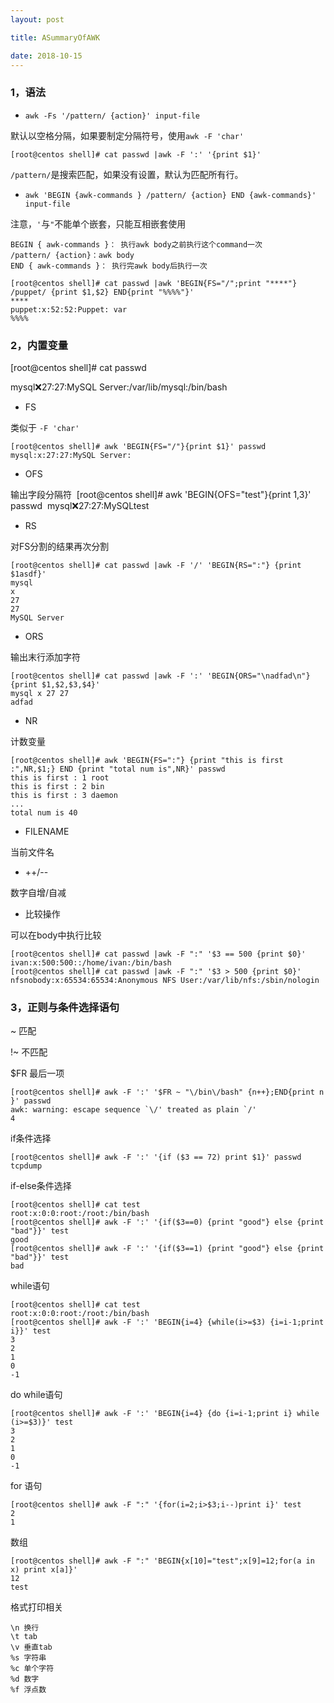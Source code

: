 ```yaml
---
layout: post 

title: ASummaryOfAWK

date: 2018-10-15
---
```


### 1，语法

- `awk -Fs '/pattern/ {action}' input-file`

默认以空格分隔，如果要制定分隔符号，使用`awk -F 'char'`

```
[root@centos shell]# cat passwd |awk -F ':' '{print $1}'
```

`/pattern/`是搜索匹配，如果没有设置，默认为匹配所有行。

- `awk 'BEGIN {awk-commands } /pattern/ {action} END {awk-commands}' input-file`

注意，`'`与`"`不能单个嵌套，只能互相嵌套使用

```
BEGIN { awk-commands }： 执行awk body之前执行这个command一次
/pattern/ {action}：awk body
END { awk-commands }： 执行完awk body后执行一次

[root@centos shell]# cat passwd |awk 'BEGIN{FS="/";print "****"} /puppet/ {print $1,$2} END{print "%%%%"}'
****
puppet:x:52:52:Puppet: var
%%%%
```

### 2，内置变量

[root@centos shell]# cat passwd

mysql:x:27:27:MySQL Server:/var/lib/mysql:/bin/bash

- FS

类似于 `-F 'char'`

```
[root@centos shell]# awk 'BEGIN{FS="/"}{print $1}' passwd
mysql:x:27:27:MySQL Server:
```

- OFS

输出字段分隔符
​	[root@centos shell]# awk 'BEGIN{OFS="test"}{print $1,$3}' passwd
​	mysql:x:27:27:MySQLtest

- RS

对FS分割的结果再次分割

```
[root@centos shell]# cat passwd |awk -F '/' 'BEGIN{RS=":"} {print $1asdf}'
mysql
x
27
27
MySQL Server
```

- ORS

输出末行添加字符

```
[root@centos shell]# cat passwd |awk -F ':' 'BEGIN{ORS="\nadfad\n"} {print $1,$2,$3,$4}'
mysql x 27 27
adfad
```

- NR

计数变量

```
[root@centos shell]# awk 'BEGIN{FS=":"} {print "this is first :",NR,$1;} END {print "total num is",NR}' passwd
this is first : 1 root
this is first : 2 bin
this is first : 3 daemon
...
total num is 40
```

- FILENAME

当前文件名

- ++/-- 

数字自增/自减

- 比较操作

可以在body中执行比较

```
[root@centos shell]# cat passwd |awk -F ":" '$3 == 500 {print $0}'
ivan:x:500:500::/home/ivan:/bin/bash
[root@centos shell]# cat passwd |awk -F ":" '$3 > 500 {print $0}'
nfsnobody:x:65534:65534:Anonymous NFS User:/var/lib/nfs:/sbin/nologin
```

### 3，正则与条件选择语句

~ 匹配

!~ 不匹配

$FR 最后一项

```
[root@centos shell]# awk -F ':' '$FR ~ "\/bin\/bash" {n++};END{print n }' passwd
awk: warning: escape sequence `\/' treated as plain `/'
4
```

if条件选择

```
[root@centos shell]# awk -F ':' '{if ($3 == 72) print $1}' passwd
tcpdump
```

if-else条件选择

```
[root@centos shell]# cat test
root:x:0:0:root:/root:/bin/bash
[root@centos shell]# awk -F ':' '{if($3==0) {print "good"} else {print "bad"}}' test
good
[root@centos shell]# awk -F ':' '{if($3==1) {print "good"} else {print "bad"}}' test
bad
```

while语句

```
[root@centos shell]# cat test
root:x:0:0:root:/root:/bin/bash
[root@centos shell]# awk -F ':' 'BEGIN{i=4} {while(i>=$3) {i=i-1;print i}}' test
3
2
1
0
-1
```

do while语句

```
[root@centos shell]# awk -F ':' 'BEGIN{i=4} {do {i=i-1;print i} while (i>=$3)}' test
3
2
1
0
-1
```

for 语句

```
[root@centos shell]# awk -F ":" '{for(i=2;i>$3;i--)print i}' test
2
1
```

数组

```
[root@centos shell]# awk -F ":" 'BEGIN{x[10]="test";x[9]=12;for(a in x) print x[a]}'
12
test
```

格式打印相关

```
\n 换行
\t tab
\v 垂直tab
%s 字符串
%c 单个字符
%d 数字
%f 浮点数
```
